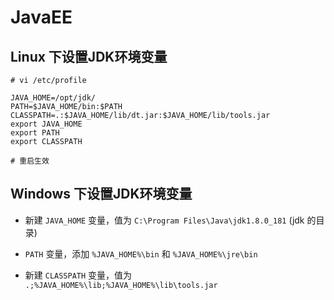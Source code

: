 # JavaEE

## Linux 下设置JDK环境变量

```shell
# vi /etc/profile

JAVA_HOME=/opt/jdk/
PATH=$JAVA_HOME/bin:$PATH
CLASSPATH=.:$JAVA_HOME/lib/dt.jar:$JAVA_HOME/lib/tools.jar
export JAVA_HOME
export PATH
export CLASSPATH

# 重启生效
```

## Windows 下设置JDK环境变量

- 新建 `JAVA_HOME` 变量，值为 `C:\Program Files\Java\jdk1.8.0_181` (jdk 的目录)

- `PATH` 变量，添加 `%JAVA_HOME%\bin` 和 `%JAVA_HOME%\jre\bin`

- 新建 `CLASSPATH` 变量，值为 `.;%JAVA_HOME%\lib;%JAVA_HOME%\lib\tools.jar`


